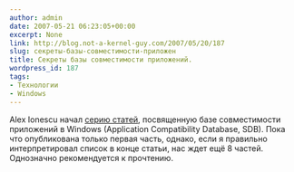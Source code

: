 ```yaml
---
author: admin
date: 2007-05-21 06:23:05+00:00
excerpt: None
link: http://blog.not-a-kernel-guy.com/2007/05/20/187
slug: секреты-базы-совместимости-приложен
title: Секреты базы совместимости приложений.
wordpress_id: 187
tags:
- Технологии
- Windows
---
```


Alex Ionescu начал [серию статей](http://www.alex-ionescu.com/?p=39), посвященную базе совместимости приложений в Windows (Application Compatibility Database, SDB). Пока что опубликована только первая часть, однако, если я правильно интерпретировал список в конце статьи, нас ждет ещё 8 частей. Однозначно рекомендуется к прочтению.
